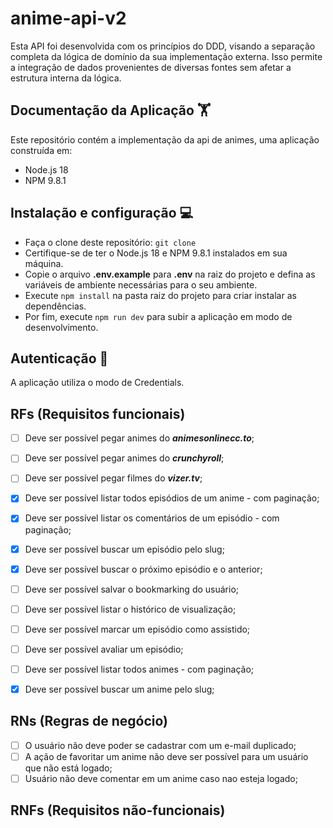 # anime-api-v2
Esta API foi desenvolvida com os princípios do DDD, visando a separação completa da lógica de domínio da sua implementação externa. Isso permite a integração de dados provenientes de diversas fontes sem afetar a estrutura interna da lógica.

## Documentação da Aplicação :weight_lifting:
Este repositório contém a implementação da api de animes, uma aplicação construída em:

- Node.js 18
- NPM 9.8.1

## Instalação e configuração :computer:
- Faça o clone deste repositório: `git clone`
- Certifique-se de ter o Node.js 18 e NPM 9.8.1 instalados em sua máquina.
- Copie o arquivo **.env.example** para **.env** na raiz do projeto e defina as variáveis de ambiente necessárias para o seu ambiente.
- Execute `npm install` na pasta raiz do projeto para criar instalar as dependências.
- Por fim, execute `npm run dev` para subir a aplicação em modo de desenvolvimento.

## Autenticação :closed_lock_with_key:
A aplicação utiliza o modo de Credentials.

## RFs (Requisitos funcionais)
- [ ] Deve ser possível pegar animes do ***animesonlinecc.to***;
- [ ] Deve ser possível pegar animes do ***crunchyroll***;
- [ ] Deve ser possível pegar filmes do ***vizer.tv***;

- [x] Deve ser possível listar todos episódios de um anime - com paginação;
- [x] Deve ser possível listar os comentários de um episódio - com paginação;
- [x] Deve ser possível buscar um episódio pelo slug;
- [x] Deve ser possível buscar o próximo episódio e o anterior;
- [ ] Deve ser possível salvar o bookmarking do usuário;
- [ ] Deve ser possível listar o histórico de visualização;
- [ ] Deve ser possível marcar um episódio como assistido;
- [ ] Deve ser possível avaliar um episódio;

- [ ] Deve ser possível listar todos animes - com paginação;
- [x] Deve ser possível buscar um anime pelo slug;

## RNs (Regras de negócio)

- [ ] O usuário não deve poder se cadastrar com um e-mail duplicado;
- [ ] A ação de favoritar um anime não deve ser possível para um usuário que não está logado;
- [ ] Usuário não deve comentar em um anime caso nao esteja logado;

## RNFs (Requisitos não-funcionais)
<!-- - [ ] Alterar o background de acordo com o cover da música; -->